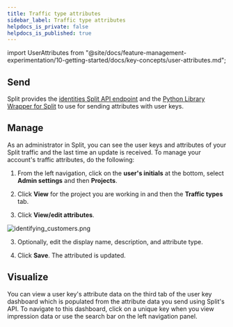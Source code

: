 ```yaml
---
title: Traffic type attributes
sidebar_label: Traffic type attributes
helpdocs_is_private: false
helpdocs_is_published: true
---
```

import UserAttributes from "@site/docs/feature-management-experimentation/10-getting-started/docs/key-concepts/user-attributes.md";

<p>
  <button hidden style={{borderRadius:'8px', border:'1px', fontFamily:'Courier New', fontWeight:'800', textAlign:'left'}}> help.split.io link: https://help.split.io/hc/en-us/articles/360020529772-Identifying-customers <br /> ✘ images still hosted on help.split.io </button>
</p>

<UserAttributes User_attribute='Traffic type attribute' user_attribute='traffic type attribute' />

## Send
 
Split provides the [identities Split API endpoint](https://docs.split.io/reference/identities-overview) and the [Python Library Wrapper for Split](https://help.split.io/hc/en-us/sections/12618854150157-Admin-API-Wrappers) to use for sending attributes with user keys.

## Manage
 
As an administrator in Split, you can see the user keys and attributes of your Split traffic and the last time an update is received. To manage your account's traffic attributes, do the following:

1. From the left navigation, click on the **user's initials** at the bottom, select **Admin settings** and then **Projects**. 

2. Click **View** for the project you are working in and then the **Traffic types** tab. 

3. Click **View/edit attributes**.

<p>
  <img src="https://help.split.io/hc/article_attachments/30800922792205" alt="identifying_customers.png" />
</p>

3. Optionally, edit the display name, description, and attribute type.

4. Click **Save**. The attributed is updated.

## Visualize
 
You can view a user key's attribute data on the third tab of the user key dashboard which is populated from the attribute data you send using Split's API. To navigate to this dashboard, click on a unique key when you view impression data or use the search bar on the left navigation panel.
